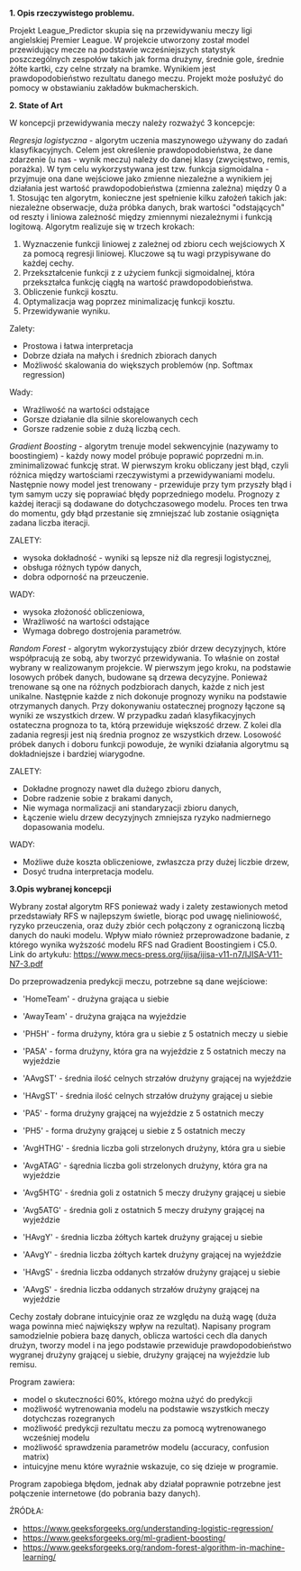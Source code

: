 **1. Opis rzeczywistego problemu.**

Projekt League_Predictor skupia się na przewidywaniu meczy ligi angielskiej Premier League. W projekcie utworzony został model przewidujący mecze na podstawie wcześniejszych
statystyk poszczególnych zespołów takich jak forma drużyny, średnie gole, średnie żółte kartki, czy celne strzały na bramke. Wynikiem jest prawdopodobieństwo rezultatu danego meczu. 
Projekt może posłużyć do pomocy w obstawianiu zakładów bukmacherskich.

**2. State of Art**

W koncepcji przewidywania meczy należy rozważyć 3 koncepcje:

_Regresja logistyczna_ - algorytm uczenia maszynowego używany do zadań klasyfikacyjnych. Celem jest określenie prawdopodobieństwa, że dane zdarzenie (u nas - wynik meczu) należy do danej klasy (zwycięstwo, remis, porażka). W tym celu wykorzystywana jest tzw. funkcja sigmoidalna - przyjmuje ona dane wejściowe jako zmienne niezależne a wynikiem jej działania jest wartość prawdopodobieństwa (zmienna zależna) między 0 a 1. Stosując ten algorytm, konieczne jest spełnienie kilku założeń takich jak: niezależne obserwacje, duża próbka danych, brak wartości "odstających" od reszty i liniowa zależność między zmiennymi niezależnymi i funkcją logitową. Algorytm realizuje się w trzech krokach:
1. Wyznaczenie funkcji liniowej z zależnej od zbioru cech wejściowych X za pomocą regresji liniowej. Kluczowe są tu wagi przypisywane do każdej cechy.
2. Przekształcenie funkcji z z użyciem funkcji sigmoidalnej, która przekształca funkcję ciągłą na wartość prawdopodobieństwa.
3. Obliczenie funkcji kosztu.
4. Optymalizacja wag poprzez minimalizację funkcji kosztu.
5. Przewidywanie wyniku.

Zalety:
- Prostowa i łatwa interpretacja
- Dobrze działa na małych i średnich zbiorach danych
- Możliwość skalowania do większych problemów (np. Softmax regression)

Wady: 
- Wrażliwość na wartości odstające
- Gorsze działanie dla silnie skorelowanych cech
- Gorsze radzenie sobie z dużą liczbą cech.

_Gradient Boosting_ - algorytm trenuje model sekwencyjnie (nazywamy to boostingiem) - każdy nowy model próbuje poprawić poprzedni m.in. zminimalizować funkcję strat. W pierwszym kroku obliczany jest błąd, czyli różnica między wartościami rzeczywistymi a przewidywaniami modelu. Następnie nowy model jest trenowany - przewiduje przy tym przyszły błąd i tym samym uczy się poprawiać błędy poprzedniego modelu. Prognozy z każdej iteracji są dodawane do dotychczasowego modelu. Proces ten trwa do momentu, gdy błąd przestanie się zmniejszać lub zostanie osiągnięta zadana liczba iteracji.

ZALETY:
- wysoka dokładność - wyniki są lepsze niż dla regresji logistycznej,
- obsługa różnych typów danych,
- dobra odporność na przeuczenie.

WADY:
- wysoka złożoność obliczeniowa,
- Wrażliwość na wartości odstające
- Wymaga dobrego dostrojenia parametrów.

_Random Forest_ - algorytm wykorzystujący zbiór drzew decyzyjnych, które współpracują ze sobą, aby tworzyć przewidywania. To właśnie on został wybrany w realizowanym projekcie.  W pierwszym jego kroku, na podstawie losowych próbek danych, budowane są drzewa decyzyjne. Ponieważ trenowane są one na różnych podzbiorach danych, każde z nich jest unikalne. Następnie każde z nich dokonuje prognozy wyniku na podstawie otrzymanych danych. Przy dokonywaniu ostatecznej prognozy łączone są wyniki ze wszystkich drzew. W przypadku zadań klasyfikacyjnych ostateczna prognoza to ta, którą przewiduje większość drzew. Z kolei dla zadania regresji jest nią średnia prognoz ze wszystkich drzew. Losowość próbek danych i doboru funkcji powoduje, że wyniki działania algorytmu są dokładniejsze i bardziej wiarygodne.

ZALETY:
- Dokładne prognozy nawet dla dużego zbioru danych,
- Dobre radzenie sobie z brakami danych,
- Nie wymaga normalizacji ani standaryzacji zbioru danych,
- Łączenie wielu drzew decyzyjnych zmniejsza ryzyko nadmiernego dopasowania modelu.

WADY:
- Możliwe duże koszta obliczeniowe, zwłaszcza przy dużej liczbie drzew,
- Dosyć trudna interpretacja modelu.


**3.Opis wybranej koncepcji**

Wybrany został algorytm RFS ponieważ wady i zalety zestawionych metod przedstawiały RFS w najlepszym świetle,
biorąc pod uwagę nieliniowość, ryzyko przeuczenia, oraz duży zbiór cech połączony z ograniczoną liczbą danych do nauki modelu.
Wpływ miało również przeprowadzone badanie, z którego wynika wyższość modelu RFS nad Gradient Boostingiem i C5.0. 
Link do artykułu: https://www.mecs-press.org/ijisa/ijisa-v11-n7/IJISA-V11-N7-3.pdf


Do przeprowadzenia predykcji meczu, potrzebne są dane wejściowe:

+ 'HomeTeam' - drużyna grająca u siebie

+ 'AwayTeam' - drużyna grająca na wyjeździe

+ 'PH5H' - forma drużyny, która gra u siebie z 5 ostatnich meczy u siebie

+ 'PA5A' - forma drużyny, która gra na wyjeździe z 5 ostatnich meczy na wyjeździe

+ 'AAvgST' - średnia ilość celnych strzałów drużyny grającej na wyjeździe

+ 'HAvgST' - średnia ilość celnych strzałów drużyny grającej u siebie

+ 'PA5' - forma drużyny grającej na wyjeździe z 5 ostatnich meczy

+ 'PH5' - forma drużyny grającej u siebie z 5 ostatnich meczy

+ 'AvgHTHG' - średnia liczba goli strzelonych drużyny, która gra u siebie

+ 'AvgATAG' - śąrednia liczba goli strzelonych drużyny, która gra na wyjeździe

+ 'Avg5HTG' - średnia goli z ostatnich 5 meczy drużyny grającej u siebie

+ 'Avg5ATG' - średnia goli z ostatnich 5 meczy drużyny grającej na wyjeździe

+ 'HAvgY' - średnia liczba żółtych kartek drużyny grającej u siebie

+ 'AAvgY' - średnia liczba żółtych kartek drużyny grającej na wyjeździe

+ 'HAvgS' - średnia liczba oddanych strzałów drużyny grającej u siebie

+ 'AAvgS' - średnia liczba oddanych strzałów drużyny grającej na wyjeździe

Cechy zostały dobrane intuicyjnie oraz ze względu na dużą wagę (duża waga powinna mieć największy wpływ na rezultat).
Napisany program samodzielnie pobiera bazę danych, oblicza wartości cech dla danych drużyn, tworzy model i na jego podstawie przewiduje
prawdopodobieństwo wygranej drużyny grającej u siebie, drużyny grającej na wyjeździe lub remisu.

Program zawiera:
+ model o skuteczności 60%, którego można użyć do predykcji
+ możliwość wytrenowania modelu na podstawie wszystkich meczy dotychczas rozegranych
+ możliwość predykcji rezultatu meczu za pomocą wytrenowanego wcześniej modelu
+ możliwość sprawdzenia parametrów modelu (accuracy, confusion matrix)
+ intuicyjne menu które wyraźnie wskazuje, co się dzieje w programie.

Program zapobiega błędom, jednak aby działał poprawnie potrzebne jest połączenie internetowe (do pobrania bazy danych).

ŹRÓDŁA:
- https://www.geeksforgeeks.org/understanding-logistic-regression/
- https://www.geeksforgeeks.org/ml-gradient-boosting/
- https://www.geeksforgeeks.org/random-forest-algorithm-in-machine-learning/

